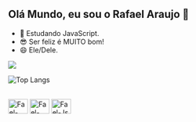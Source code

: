 ## Olá Mundo, eu sou o Rafael Araujo 👋

- 🌱 Estudando JavaScript.
- 😎 Ser feliz é MUITO bom!
- 😄 Ele/Dele.
  
<picture>
  <source
    srcset="https://github-readme-stats.vercel.app/api?username=FaelSH&show_icons=true&theme=dark"
    media="(prefers-color-scheme: light)"
  />
  <source
    srcset="https://github-readme-stats.vercel.app/api?username=FaelSH&show_icons=true"
    <a href="https://github.com/FaelSH" target_blank
    media="(prefers-color-scheme: light), (prefers-color-scheme: no-preference)"
  />
  <img src="https://github-readme-stats.vercel.app/api?username=FaelSH&show_icons=true" />
</picture>

![Top Langs](https://github-readme-stats.vercel.app/api/top-langs/?username=FaelSH&hide_progress=true)

<div style="display: inline_block"><br>
  <img align="center" alt="Fael-Html" height="30" width="40" src="https://cdn.jsdelivr.net/gh/devicons/devicon@latest/icons/html5/html5-original.svg">
  <img align="center" alt="Fael-Css" height="30" width="40" src="https://cdn.jsdelivr.net/gh/devicons/devicon@latest/icons/css3/css3-original.svg">
  <img align="center" alt="Fael-Js" height="30" width="40" src="https://cdn.jsdelivr.net/gh/devicons/devicon@latest/icons/javascript/javascript-original.svg">
</div>


